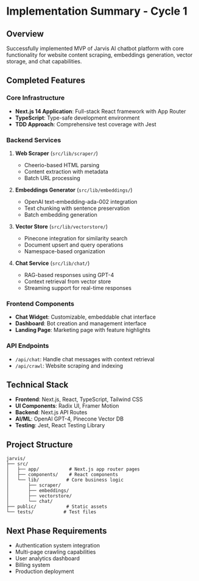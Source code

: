 # Implementation Summary - Cycle 1

## Overview
Successfully implemented MVP of Jarvis AI chatbot platform with core functionality for website content scraping, embeddings generation, vector storage, and chat capabilities.

## Completed Features

### Core Infrastructure
- **Next.js 14 Application**: Full-stack React framework with App Router
- **TypeScript**: Type-safe development environment
- **TDD Approach**: Comprehensive test coverage with Jest

### Backend Services
1. **Web Scraper** (`src/lib/scraper/`)
   - Cheerio-based HTML parsing
   - Content extraction with metadata
   - Batch URL processing

2. **Embeddings Generator** (`src/lib/embeddings/`)
   - OpenAI text-embedding-ada-002 integration
   - Text chunking with sentence preservation
   - Batch embedding generation

3. **Vector Store** (`src/lib/vectorstore/`)
   - Pinecone integration for similarity search
   - Document upsert and query operations
   - Namespace-based organization

4. **Chat Service** (`src/lib/chat/`)
   - RAG-based responses using GPT-4
   - Context retrieval from vector store
   - Streaming support for real-time responses

### Frontend Components
- **Chat Widget**: Customizable, embeddable chat interface
- **Dashboard**: Bot creation and management interface
- **Landing Page**: Marketing page with feature highlights

### API Endpoints
- `/api/chat`: Handle chat messages with context retrieval
- `/api/crawl`: Website scraping and indexing

## Technical Stack
- **Frontend**: Next.js, React, TypeScript, Tailwind CSS
- **UI Components**: Radix UI, Framer Motion
- **Backend**: Next.js API Routes
- **AI/ML**: OpenAI GPT-4, Pinecone Vector DB
- **Testing**: Jest, React Testing Library

## Project Structure
```
jarvis/
├── src/
│   ├── app/           # Next.js app router pages
│   ├── components/    # React components
│   └── lib/          # Core business logic
│       ├── scraper/
│       ├── embeddings/
│       ├── vectorstore/
│       └── chat/
├── public/           # Static assets
└── tests/           # Test files
```

## Next Phase Requirements
- Authentication system integration
- Multi-page crawling capabilities
- User analytics dashboard
- Billing system
- Production deployment

<!-- FEATURES_STATUS: PARTIAL_COMPLETE -->